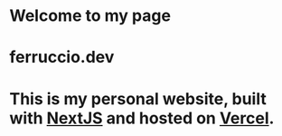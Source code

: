 # Welcome to my page

# ferruccio.dev

# This is my personal website, built with [NextJS](https://next.com/) and hosted on [Vercel](https://www.vercel.com/).
